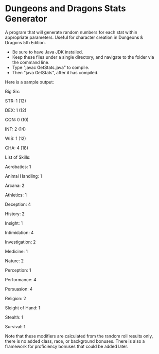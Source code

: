 # Dungeons and Dragons Stats Generator
A program that will generate random numbers for each stat within appropriate parameters.
Useful for character creation in Dungeons & Dragons 5th Edition.

- Be sure to have Java JDK installed.
- Keep these files under a single directory, and navigate to the folder via the command line.
- Type "javac GetStats.java" to compile.
- Then "java GetStats", after it has compiled.

Here is a sample output:
  
  Big Six:
  
  STR: 1 (12)
  
  DEX: 1 (12)
  
  CON: 0 (10)
  
  INT: 2 (14)
  
  WIS: 1 (12)
  
  CHA: 4 (18)
  
  
  
  List of Skills:
  
  Acrobatics: 1
  
  Animal Handling: 1
  
  Arcana: 2
  
  Athletics: 1
  
  Deception: 4
  
  History: 2
  
  Insight: 1
  
  Intimidation: 4
  
  Investigation: 2
  
  Medicine: 1
  
  Nature: 2
  
  Perception: 1
  
  Performance: 4
  
  Persuasion: 4
  
  Religion: 2
  
  Sleight of Hand: 1
  
  Stealth: 1
  
  Survival: 1
  

Note that these modifiers are calculated from the random roll results only, there is no added class, race, or background bonuses.
There is also a framework for proficiency bonuses that could be added later.

